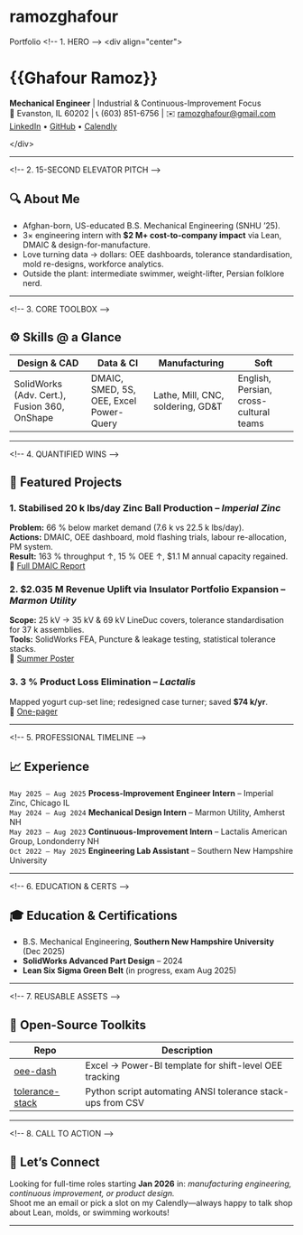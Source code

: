 # ramozghafour
Portfolio
&lt;!-- 1. HERO --&gt;
&lt;div align="center"&gt;

# {{Ghafour Ramoz}}  
**Mechanical Engineer** | Industrial & Continuous-Improvement Focus  
📍 Evanston, IL 60202 | 📞 (603) 851-6756 | ✉️ ramozghafour@gmail.com  
[LinkedIn]({{url}}) • [GitHub]({{url}}) • [Calendly]({{url}})

&lt;/div&gt;

---

&lt;!-- 2. 15-SECOND ELEVATOR PITCH --&gt;
## 🔍 About Me
- Afghan-born, US-educated B.S. Mechanical Engineering (SNHU ’25).  
- 3× engineering intern with **$2 M+ cost-to-company impact** via Lean, DMAIC & design-for-manufacture.  
- Love turning data → dollars: OEE dashboards, tolerance standardisation, mold re-designs, workforce analytics.  
- Outside the plant: intermediate swimmer, weight-lifter, Persian folklore nerd.

---

&lt;!-- 3. CORE TOOLBOX --&gt;
## ⚙️ Skills @ a Glance
| Design & CAD | Data & CI | Manufacturing | Soft |
|--------------|-----------|---------------|------|
| SolidWorks (Adv. Cert.), Fusion 360, OnShape | DMAIC, SMED, 5S, OEE, Excel Power-Query | Lathe, Mill, CNC, soldering, GD&T | English, Persian, cross-cultural teams |

---

&lt;!-- 4. QUANTIFIED WINS --&gt;
## 🚀 Featured Projects

### 1. Stabilised 20 k lbs/day Zinc Ball Production – *Imperial Zinc*  
**Problem:** 66 % below market demand (7.6 k vs 22.5 k lbs/day).  
**Actions:** DMAIC, OEE dashboard, mold flashing trials, labour re-allocation, PM system.  
**Result:** 163 % throughput ↑, 15 % OEE ↑, $1.1 M annual capacity regained.  
📄 [Full DMAIC Report](./assets/ImperialZinc_DMAIC.pdf)

### 2. $2.035 M Revenue Uplift via Insulator Portfolio Expansion – *Marmon Utility*  
**Scope:** 25 kV → 35 kV & 69 kV LineDuc covers, tolerance standardisation for 37 k assemblies.  
**Tools:** SolidWorks FEA, Puncture & leakage testing, statistical tolerance stacks.  
📄 [Summer Poster](./assets/MarmonPoster.pdf)

### 3. 3 % Product Loss Elimination – *Lactalis*  
Mapped yogurt cup-set line; redesigned case turner; saved **$74 k/yr**.  
📄 [One-pager](./assets/Lactalis_CI.pdf)

---

&lt;!-- 5. PROFESSIONAL TIMELINE --&gt;
## 📈 Experience
`May 2025 – Aug 2025` **Process-Improvement Engineer Intern** – Imperial Zinc, Chicago IL  
`May 2024 – Aug 2024` **Mechanical Design Intern** – Marmon Utility, Amherst NH  
`May 2023 – Aug 2023` **Continuous-Improvement Intern** – Lactalis American Group, Londonderry NH  
`Oct 2022 – May 2025` **Engineering Lab Assistant** – Southern New Hampshire University  

---

&lt;!-- 6. EDUCATION & CERTS --&gt;
## 🎓 Education & Certifications
- B.S. Mechanical Engineering, **Southern New Hampshire University** (Dec 2025)  
- **SolidWorks Advanced Part Design** – 2024  
- **Lean Six Sigma Green Belt** (in progress, exam Aug 2025)

---

&lt;!-- 7. REUSABLE ASSETS --&gt;
## 📂 Open-Source Toolkits
| Repo | Description |
|------|-------------|
| [oee-dash](https://github.com/{{you}}/oee-dash) | Excel → Power-BI template for shift-level OEE tracking |
| [tolerance-stack](https://github.com/{{you}}/tol-stack) | Python script automating ANSI tolerance stack-ups from CSV |

---

&lt;!-- 8. CALL TO ACTION --&gt;
## 🤝 Let’s Connect
Looking for full-time roles starting **Jan 2026** in: *manufacturing engineering, continuous improvement, or product design.*  
Shoot me an email or pick a slot on my Calendly—always happy to talk shop about Lean, molds, or swimming workouts!

---
